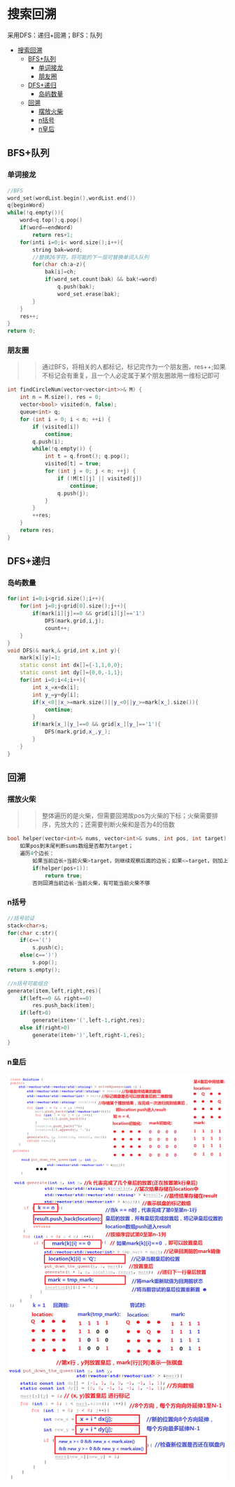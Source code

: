 # 搜索回溯
采用DFS：递归+回溯；BFS：队列

<!-- TOC -->

- [搜索回溯](#搜索回溯)
    - [BFS+队列](#bfs队列)
        - [单词接龙](#单词接龙)
        - [朋友圈](#朋友圈)
    - [DFS+递归](#dfs递归)
        - [岛屿数量](#岛屿数量)
    - [回溯](#回溯)
        - [摆放火柴](#摆放火柴)
        - [n括号](#n括号)
        - [n皇后](#n皇后)

<!-- /TOC -->
## BFS+队列
### 单词接龙
```cpp
//BFS
word_set(wordList.begin(),wordList.end())
q{beginWord}
while(!q.empty()){
    word=q.top();q.pop()
    if(word==endWord)
        return res+1;
    for(inti i=0;i< word.size();i++){
        string bak=word;
        //替换26字符，将可能的下一层可替换单词入队列
        for(char ch:a~z){
            bak[i]=ch;
            if(word_set.count(bak) && bak!=word)
                q.push(bak);
                word_set.erase(bak);
        }
    }
    res++;
}
return 0;
```

### 朋友圈
>>通过BFS，将相关的人都标记，标记完作为一个朋友圈，res++;如果不标记会有重复，且一个人必定属于某个朋友圈故用一维标记即可
```cpp
int findCircleNum(vector<vector<int>>& M) {
    int n = M.size(), res = 0;
    vector<bool> visited(n, false);
    queue<int> q;
    for (int i = 0; i < n; ++i) {
        if (visited[i])
            continue;
        q.push(i);
        while(!q.empty()) {
            int t = q.front(); q.pop();
            visited[t] = true;
            for (int j = 0; j < n; ++j) {
                if (!M[t][j] || visited[j])
                    continue;
                q.push(j);
            }
        }
        ++res;
    }
    return res;
}
```

## DFS+递归
### 岛屿数量
```cpp
for(int i=0;i<grid.size();i++){
    for(int j=0;j<grid[0].size();j++){
        if(mark[i][j]==0 && grid[i][j]=='1')
            DFS(mark,grid,i,j);
            count++;
    }
}
void DFS(& mark,& grid,int x,int y){
    mark[x][y]=1;
    static const int dx[]={-1,1,0,0};
    static const int dy[]={0,0,-1,1};
    for(int i=0;i<4;i++){
        int x_=x+dx[i];
        int y_=y+dy[i];
        if(x_<0||x_>=mark.size()||y_<0||y_>=mark[x_].size()){
            continue;
        }
        if(mark[x_][y_]==0 && grid[x_][y_]=='1'){
            DFS(mark,grid,x_,y_);
        }
    }
}
```

## 回溯
### 摆放火柴
>>整体遍历的是火柴，但需要回溯故pos为火柴的下标；火柴需要排序，先放大的；还需要判断火柴和是否为4的倍数
```cpp
bool helper(vector<int>& nums, vector<int>& sums, int pos, int target)
    如果pos到末尾判断sums数组是否都为target；
    遍历4个边长：
        如果当前边长+当前火柴>target，则继续观察后面的边长；如果<=target，则加上当前火柴；去遍历下一个火柴；
        if(helper(pos+1)):
            return true;
        否则回溯当前边长-当前火柴，有可能当前火柴不够
```

### n括号
```cpp
//括号验证
stack<char>s;
for(char c:str){
    if(c=='(')
        s.push(c);
    else(c==')')
        s.pop();
return s.empty();
```
```cpp
//n括号可能组合
generate(item,left,right,res){
    if(left==0 && right==0)
        res.push_back(item);
    if(left>0)
        generate(item+'(',left-1,right,res);
    else if(right>0)
        generate(item+')',left,right-1,res);
}

```

### n皇后
![avatat](img/nq1.png)
![avatat](img/nq2.png)
![avatat](img/nq3.png)